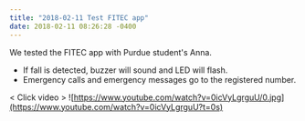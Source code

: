 ```yaml
---
title: "2018-02-11 Test FITEC app"
date: 2018-02-11 08:26:28 -0400
---
```


We tested the FITEC app with Purdue student's Anna.

- If fall is detected, buzzer will sound and LED will flash.
- Emergency calls and emergency messages go to the registered number.

< Click video >
![https://www.youtube.com/watch?v=0icVyLgrguU/0.jpg](https://www.youtube.com/watch?v=0icVyLgrguU?t=0s)
